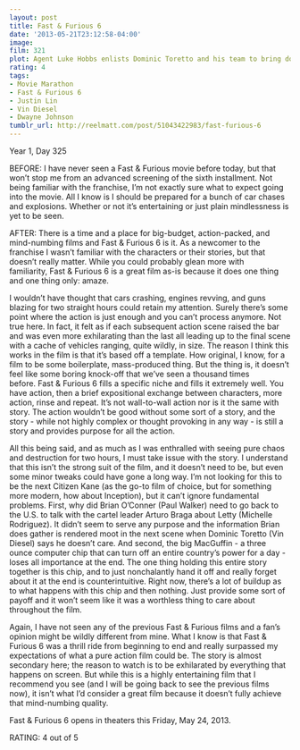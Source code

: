 ```yaml
---
layout: post
title: Fast & Furious 6
date: '2013-05-21T23:12:58-04:00'
image: 
film: 321
plot: Agent Luke Hobbs enlists Dominic Toretto and his team to bring down former Special Ops soldier Owen Shaw, leader of a unit specializing in vehicular warfare.
rating: 4
tags:
- Movie Marathon
- Fast & Furious 6
- Justin Lin
- Vin Diesel
- Dwayne Johnson
tumblr_url: http://reelmatt.com/post/51043422983/fast-furious-6
---
```


Year 1, Day 325

BEFORE: I have never seen a Fast & Furious movie before today, but that won’t stop me from an advanced screening of the sixth installment. Not being familiar with the franchise, I’m not exactly sure what to expect going into the movie. All I know is I should be prepared for a bunch of car chases and explosions. Whether or not it’s entertaining or just plain mindlessness is yet to be seen.

AFTER: There is a time and a place for big-budget, action-packed, and mind-numbing films and Fast & Furious 6 is it. As a newcomer to the franchise I wasn’t familiar with the characters or their stories, but that doesn’t really matter. While you could probably glean more with familiarity, Fast & Furious 6 is a great film as-is because it does one thing and one thing only: amaze.

I wouldn’t have thought that cars crashing, engines revving, and guns blazing for two straight hours could retain my attention. Surely there’s some point where the action is just enough and you can’t process anymore. Not true here. In fact, it felt as if each subsequent action scene raised the bar and was even more exhilarating than the last all leading up to the final scene with a cache of vehicles ranging, quite wildly, in size. The reason I think this works in the film is that it’s based off a template. How original, I know, for a film to be some boilerplate, mass-produced thing. But the thing is, it doesn’t feel like some boring knock-off that we’ve seen a thousand times before. Fast & Furious 6 fills a specific niche and fills it extremely well. You have action, then a brief expositional exchange between characters, more action, rinse and repeat. It’s not wall-to-wall action nor is it the same with story. The action wouldn’t be good without some sort of a story, and the story - while not highly complex or thought provoking in any way - is still a story and provides purpose for all the action.

All this being said, and as much as I was enthralled with seeing pure chaos and destruction for two hours, I must take issue with the story. I understand that this isn’t the strong suit of the film, and it doesn’t need to be, but even some minor tweaks could have gone a long way. I’m not looking for this to be the next Citizen Kane (as the go-to film of choice, but for something more modern, how about Inception), but it can’t ignore fundamental problems. First, why did Brian O’Conner (Paul Walker) need to go back to the U.S. to talk with the cartel leader Arturo Braga about Letty (Michelle Rodriguez). It didn’t seem to serve any purpose and the information Brian does gather is rendered moot in the next scene when Dominic Toretto (Vin Diesel) says he doesn’t care. And second, the big MacGuffin - a three ounce computer chip that can turn off an entire country’s power for a day - loses all importance at the end. The one thing holding this entire story together is this chip, and to just nonchalantly hand it off and really forget about it at the end is counterintuitive. Right now, there’s a lot of buildup as to what happens with this chip and then nothing. Just provide some sort of payoff and it won’t seem like it was a worthless thing to care about throughout the film.

Again, I have not seen any of the previous Fast & Furious films and a fan’s opinion might be wildly different from mine. What I know is that Fast & Furious 6 was a thrill ride from beginning to end and really surpassed my expectations of what a pure action film could be. The story is almost secondary here; the reason to watch is to be exhilarated by everything that happens on screen. But while this is a highly entertaining film that I recommend you see (and I will be going back to see the previous films now), it isn’t what I’d consider a great film because it doesn’t fully achieve that mind-numbing quality.

Fast & Furious 6 opens in theaters this Friday, May 24, 2013.

RATING: 4 out of 5
